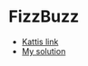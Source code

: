 # FizzBuzz
* [Kattis link](https://open.kattis.com/problems/fizzbuzz)
* [My solution](https://open.kattis.com/submissions/18482765)